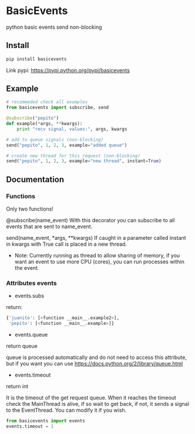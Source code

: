 # BasicEvents
python basic events send non-blocking

## Install

```bash
pip install basicevents
```

Link pypi: https://pypi.python.org/pypi/basicevents


## Example

```python
# recommeded check all examples
from basicevents import subscribe, send

@subscribe("pepito")
def example(*args, **kwargs):
    print "recv signal, values:", args, kwargs

# add to queue signals (non-blocking)
send("pepito", 1, 2, 3, example="added queue")

# create new thread for this request (non-blocking)
send("pepito", 1, 2, 3, example="new thread", instant=True)

```

## Documentation
### Functions
Only two functions!

@subscribe(name_event)
With this decorator you can subscribe to all events that are sent to name_event.

send(name_event, *args, **kwargs)
If caught in a parameter called instant in kwargs with True call is placed in a new thread.

* Note: Currently running as thread to allow sharing of memory, if you want an event to use more CPU (cores), you can run processes within the event.

### Attributes events
- events.subs

return:
```python
{'juanito': [<function __main__.example2>],
 'pepito': [<function __main__.example>]}
```

- events.queue

return queue

queue is processed automatically and do not need to access this attribute, but if you want you can use https://docs.python.org/2/library/queue.html

- events.timeout

return int

It is the timeout of the get request queue.
When it reaches the timeout check the MainThread is alive, if so wait to get back, if not, it sends a signal to the EventThread.
You can modify it if you wish.
```python
from basicevents import events
events.timeout = 1
```
